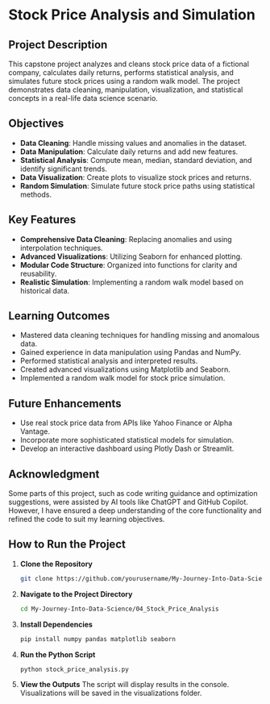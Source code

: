 # Stock Price Analysis and Simulation

## Project Description

This capstone project analyzes and cleans stock price data of a fictional company, calculates daily returns, performs statistical analysis, and simulates future stock prices using a random walk model. The project demonstrates data cleaning, manipulation, visualization, and statistical concepts in a real-life data science scenario.

## Objectives

- **Data Cleaning**: Handle missing values and anomalies in the dataset.
- **Data Manipulation**: Calculate daily returns and add new features.
- **Statistical Analysis**: Compute mean, median, standard deviation, and identify significant trends.
- **Data Visualization**: Create plots to visualize stock prices and returns.
- **Random Simulation**: Simulate future stock price paths using statistical methods.

## Key Features

- **Comprehensive Data Cleaning**: Replacing anomalies and using interpolation techniques.
- **Advanced Visualizations**: Utilizing Seaborn for enhanced plotting.
- **Modular Code Structure**: Organized into functions for clarity and reusability.
- **Realistic Simulation**: Implementing a random walk model based on historical data.

## Learning Outcomes
- Mastered data cleaning techniques for handling missing and anomalous data.
- Gained experience in data manipulation using Pandas and NumPy.
- Performed statistical analysis and interpreted results.
- Created advanced visualizations using Matplotlib and Seaborn.
- Implemented a random walk model for stock price simulation.

## Future Enhancements
- Use real stock price data from APIs like Yahoo Finance or Alpha Vantage.
- Incorporate more sophisticated statistical models for simulation.
- Develop an interactive dashboard using Plotly Dash or Streamlit.

## Acknowledgment
Some parts of this project, such as code writing guidance and optimization suggestions, were assisted by AI tools like ChatGPT and GitHub Copilot. However, I have ensured a deep understanding of the core functionality and refined the code to suit my learning objectives.

## How to Run the Project

1. **Clone the Repository**

   ```bash
   git clone https://github.com/yourusername/My-Journey-Into-Data-Science.git
2. **Navigate to the Project Directory**

   ```bash
   cd My-Journey-Into-Data-Science/04_Stock_Price_Analysis
3. **Install Dependencies**

   ```bash
   pip install numpy pandas matplotlib seaborn
4. **Run the Python Script**

   ```bash
   python stock_price_analysis.py
5. **View the Outputs**
The script will display results in the console.
Visualizations will be saved in the visualizations folder.